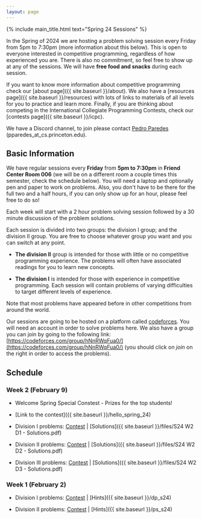 ```yaml
---
layout: page
---
```


{% include main_title.html text="Spring 24 Sessions" %}

In the Spring of 2024 we are hosting a problem solving session every
Friday from 5pm to 7:30pm (more information about this below). This is
open to everyone interested in competitive programming, regardless of
how experienced you are. There is also no commitment, so feel free to
show up at any of the sessions. We will have **free food and snacks**
during each session.

If you want to know more information about competitive programming
check our [about page]({{ site.baseurl }}/about). We also have a
[resources page]({{ site.baseurl }}/resources) with lots of links to
materials of all levels for you to practice and learn more. Finally,
if you are thinking about competing in the International Collegiate
Programming Contests, check our [contests
page]({{ site.baseurl }}/icpc).

We have a <i class="bi bi-discord"></i> Discord channel, to join please
contact [Pedro Paredes](https://www.cs.princeton.edu/~pparedes/)
(pparedes_at_cs.princeton.edu).

## Basic Information

We have regular sessions every **Friday** from **5pm to 7:30pm** in
**Friend Center Room 006** (we will be on a different room a couple
times this semester, check the schedule below). You will need a laptop
and optionally pen and paper to work on problems. Also, you don't have
to be there for the full two and a half hours, if you can only show up
for an hour, please feel free to do so!

Each week will start with a 2 hour problem solving session followed by
a 30 minute discussion of the problem solutions.

Each session is divided into two groups: the division I group; and the
division II group. You are free to choose whatever group you want and
you can switch at any point.

 * **The division II** group is intended for those with little or no
   competitive programming experience. The problems will often have
   associated readings for you to learn new concepts.

 * **The division I** is intended for those with experience in
     competitive programming. Each session will contain problems of
     varying difficulties to target different levels of experience.

Note that most problems have appeared before in other
competitions from around the world.

Our sessions are going to be hosted on a platform called
[codeforces](https://codeforces.com/). You will need an account in
order to solve problems here. We also have a group you can join by
going to the following link:
[https://codeforces.com/group/hNnRWqFua0/](https://codeforces.com/group/hNnRWqFua0/)
(you should click on *join* on the right in order to access the
problems).

## Schedule

### Week 2 (February 9)
* <span class="badge text-bg-success fs-3">Welcome Spring Special Constest - Prizes for the top students!</span>

* [Link to the contest]({{ site.baseurl }}/hello_spring_24)

* Division I problems: [Contest](https://codeforces.com/group/hNnRWqFua0/contest/503448) \| [Solutions]({{ site.baseurl }}/files/S24 W2 D1 - Solutions.pdf)
 
* Division II problems: [Contest](https://codeforces.com/group/hNnRWqFua0/contest/503451) \| [Solutions]({{ site.baseurl }}/files/S24 W2 D2 - Solutions.pdf)

* Division III problems: [Contest](https://codeforces.com/group/hNnRWqFua0/contest/503615) \| [Solutions]({{ site.baseurl }}/files/S24 W2 D3 - Solutions.pdf)

### Week 1 (February 2)
 * Division I problems: [Contest](https://codeforces.com/group/hNnRWqFua0/contest/502119) \| [Hints]({{ site.baseurl }}/dp_s24)
 
 * Division II problems: [Contest](https://codeforces.com/group/hNnRWqFua0/contest/502100) \| [Hints]({{ site.baseurl }}/ps_s24)